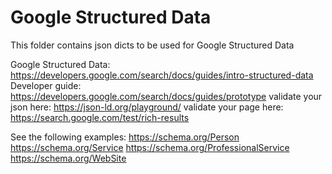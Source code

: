 # Google Structured Data 
This folder contains json dicts to be used for Google Structured Data

Google Structured Data: https://developers.google.com/search/docs/guides/intro-structured-data
Developer guide: https://developers.google.com/search/docs/guides/prototype
validate your json here: https://json-ld.org/playground/
validate your page here: https://search.google.com/test/rich-results

See the following examples:
https://schema.org/Person
https://schema.org/Service
https://schema.org/ProfessionalService
https://schema.org/WebSite

